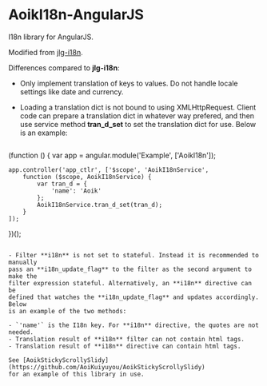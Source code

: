 # AoikI18n-AngularJS
I18n library for AngularJS.

Modified from [jlg-i18n](https://github.com/jlguenego/jlg-i18n).

Differences compared to **jlg-i18n**:
- Only implement translation of keys to values. Do not handle locale settings
  like date and currency.

- Loading a translation dict is not bound to using XMLHttpRequest. Client code
  can prepare a translation dict in whatever way prefered, and then use service
  method **tran_d_set** to set the translation dict for use.
  Below is an example:

  ```
(function () {
    var app = angular.module('Example', ['AoikI18n']);

    app.controller('app_ctlr', ['$scope', 'AoikI18nService',
        function ($scope, AoikI18nService) {
            var tran_d = {
                'name': 'Aoik'
            };
            AoikI18nService.tran_d_set(tran_d);
        }
    ]);
})();
  ```

- Filter **i18n** is not set to stateful. Instead it is recommended to manually
  pass an **i18n_update_flag** to the filter as the second argument to make the
  filter expression stateful. Alternatively, an **i18n** directive can be
  defined that watches the **i18n_update_flag** and updates accordingly. Below
  is an example of the two methods:

  ```
<script>
(function () {
    app.directive('i18n', ['$sce', '$parse', '$compile',
        function ($sce, $parse, $compile) {
            var attr_name = 'i18n';
            return {
                restrict: 'A',
                compile: function (element, attrs) {
                    // "i18n" below is AoikI18n's filter registered at 6gHaFzQ.
                    var expr = "'" + attrs[attr_name] + "'" + '|i18n';
                    var expr_getter = $parse(expr);
                    $compile.$$addBindingClass(element);

                    return function link(scope, element, attr) {
                        $compile.$$addBindingInfo(element, attr.ngBindHtml);
                        scope.$watch('i18n_update_flag', function (val_new,
                                val_old) {
                            if (val_new === val_old) {
                                return;
                            }
                            var x = $sce.trustAsHtml(expr_getter(scope));
                            element.html(x.toString());
                        });
                    };
                }
            };
        }
    ]);
})();
</script>

<a href="{{'name'|i18n:i18n_update_flag}}" data-i18n="name"></a>
  ```
  - `'name'` is the I18n key. For **i18n** directive, the quotes are not needed.
  - Translation result of **i18n** filter can not contain html tags.
  - Translation result of **i18n** directive can contain html tags.

See [AoikStickyScrollySlidy](https://github.com/AoiKuiyuyou/AoikStickyScrollySlidy)
for an example of this library in use.
